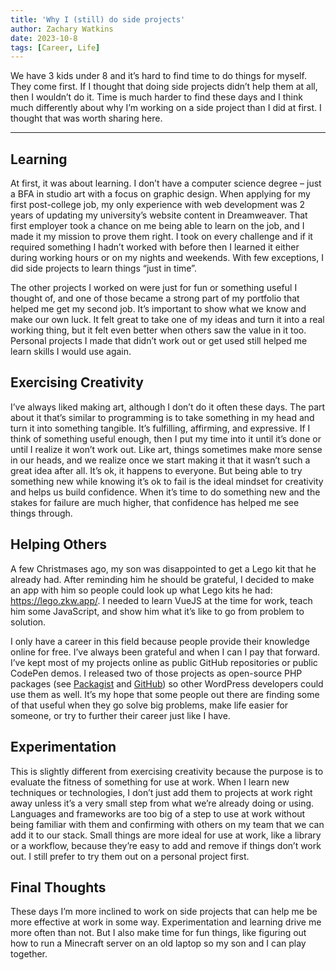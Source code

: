 ```yaml
---
title: 'Why I (still) do side projects'
author: Zachary Watkins
date: 2023-10-8
tags: [Career, Life]
---
```


We have 3 kids under 8 and it’s hard to find time to do things for myself. They come first. If I thought that doing side projects didn’t help them at all, then I wouldn’t do it. Time is much harder to find these days and I think much differently about why I’m working on a side project than I did at first. I thought that was worth sharing here.

---

## Learning

At first, it was about learning. I don’t have a computer science degree – just a BFA in studio art with a focus on graphic design. When applying for my first post-college job, my only experience with web development was 2 years of updating my university’s website content in Dreamweaver. That first employer took a chance on me being able to learn on the job, and I made it my mission to prove them right. I took on every challenge and if it required something I hadn’t worked with before then I learned it either during working hours or on my nights and weekends. With few exceptions, I did side projects to learn things “just in time”.

The other projects I worked on were just for fun or something useful I thought of, and one of those became a strong part of my portfolio that helped me get my second job. It’s important to show what we know and make our own luck. It felt great to take one of my ideas and turn it into a real working thing, but it felt even better when others saw the value in it too. Personal projects I made that didn’t work out or get used still helped me learn skills I would use again.

## Exercising Creativity

I’ve always liked making art, although I don’t do it often these days. The part about it that’s similar to programming is to take something in my head and turn it into something tangible. It’s fulfilling, affirming, and expressive. If I think of something useful enough, then I put my time into it until it’s done or until I realize it won’t work out. Like art, things sometimes make more sense in our heads, and we realize once we start making it that it wasn’t such a great idea after all. It’s ok, it happens to everyone. But being able to try something new while knowing it’s ok to fail is the ideal mindset for creativity and helps us build confidence. When it’s time to do something new and the stakes for failure are much higher, that confidence has helped me see things through.

## Helping Others

A few Christmases ago, my son was disappointed to get a Lego kit that he already had. After reminding him he should be grateful, I decided to make an app with him so people could look up what Lego kits he had: https://lego.zkw.app/. I needed to learn VueJS at the time for work, teach him some JavaScript, and show him what it’s like to go from problem to solution.

I only have a career in this field because people provide their knowledge online for free. I’ve always been grateful and when I can I pay that forward. I’ve kept most of my projects online as public GitHub repositories or public CodePen demos. I released two of those projects as open-source PHP packages (see [Packagist](https://packagist.org/users/zachwatkins/) and [GitHub](https://github.com/orgs/thoughtful-web/repositories)) so other WordPress developers could use them as well. It’s my hope that some people out there are finding some of that useful when they go solve big problems, make life easier for someone, or try to further their career just like I have.

## Experimentation

This is slightly different from exercising creativity because the purpose is to evaluate the fitness of something for use at work. When I learn new techniques or technologies, I don’t just add them to projects at work right away unless it’s a very small step from what we’re already doing or using. Languages and frameworks are too big of a step to use at work without being familiar with them and confirming with others on my team that we can add it to our stack. Small things are more ideal for use at work, like a library or a workflow, because they’re easy to add and remove if things don’t work out. I still prefer to try them out on a personal project first.

## Final Thoughts

These days I’m more inclined to work on side projects that can help me be more effective at work in some way. Experimentation and learning drive me more often than not. But I also make time for fun things, like figuring out how to run a Minecraft server on an old laptop so my son and I can play together.
